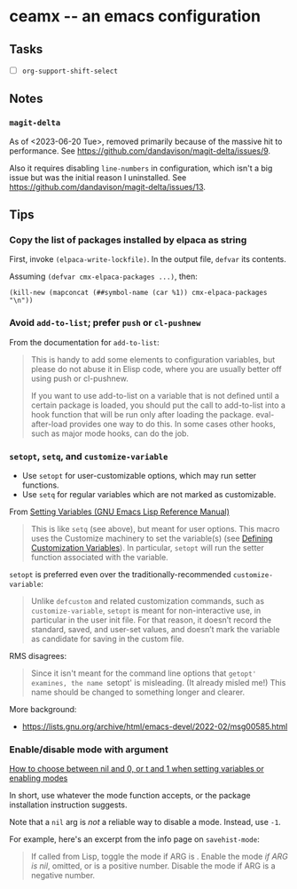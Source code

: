 # ceamx -- an emacs configuration

## Tasks

- [ ] `org-support-shift-select`

## Notes

### `magit-delta`

As of <2023-06-20 Tue>, removed primarily because of the massive hit to performance.
See <https://github.com/dandavison/magit-delta/issues/9>.

Also it requires disabling `line-numbers` in configuration,
which isn't a big issue but was the initial reason I uninstalled.
See <https://github.com/dandavison/magit-delta/issues/13>.

## Tips

### Copy the list of packages installed by elpaca as string

First, invoke `(elpaca-write-lockfile)`. In the output file, `defvar` its contents.

Assuming `(defvar cmx-elpaca-packages ...)`, then:

```emacs-lisp
(kill-new (mapconcat (##symbol-name (car %1)) cmx-elpaca-packages "\n"))
```

### Avoid `add-to-list`; prefer `push` or `cl-pushnew`

From the documentation for `add-to-list`:

> This is handy to add some elements to configuration variables,
> but please do not abuse it in Elisp code, where you are usually
> better off using push or cl-pushnew.
>
> If you want to use add-to-list on a variable that is not
> defined until a certain package is loaded, you should put the
> call to add-to-list into a hook function that will be run only
> after loading the package.  eval-after-load provides one way to
> do this.  In some cases other hooks, such as major mode hooks,
> can do the job.


### `setopt`, `setq`, and `customize-variable`

- Use `setopt` for user-customizable options, which may run setter functions.
- Use `setq` for regular variables which are not marked as customizable.

From [Setting Variables (GNU Emacs Lisp Reference Manual)](https://www.gnu.org/software/emacs/manual/html_node/elisp/Setting-Variables.html#index-setopt)

> This is like `setq` (see above), but meant for user options. This
> macro uses the Customize machinery to set the variable(s) (see
> [Defining Customization Variables][1]). In particular, `setopt` will
> run the setter function associated with the variable.
>
> [1]: https://www.gnu.org/software/emacs/manual/html_node/elisp/Variable-Definitions.html

`setopt` is preferred even over the traditionally-recommended `customize-variable`:

> Unlike `defcustom` and related customization commands, such as
> `customize-variable`, `setopt` is meant for non-interactive use, in
> particular in the user init file. For that reason, it doesn’t record
> the standard, saved, and user-set values, and doesn’t mark the
> variable as candidate for saving in the custom file.

RMS disagrees:

> Since it isn't meant for the command line options that `getopt' examines,
> the name `setopt' is misleading.  (It already misled me!)
> This name should be changed to something longer and clearer.

More background:

- https://lists.gnu.org/archive/html/emacs-devel/2022-02/msg00585.html

### Enable/disable mode with argument

[How to choose between nil and 0, or t and 1 when setting variables or enabling modes](https://emacs.stackexchange.com/questions/2423/how-to-choose-between-nil-and-0-or-t-and-1-when-setting-variables-or-enabling-m)

In short, use whatever the mode function accepts, or the package
installation instruction suggests.

Note that a `nil` arg is *not* a reliable way to disable a mode. Instead, use `-1`.

For example, here's an excerpt from the info page on `savehist-mode`:

> If called from Lisp, toggle the mode if ARG is <toggle>.
> Enable the mode _if ARG is nil_, omitted, or is a positive number.
> Disable the mode if ARG is a negative number.
